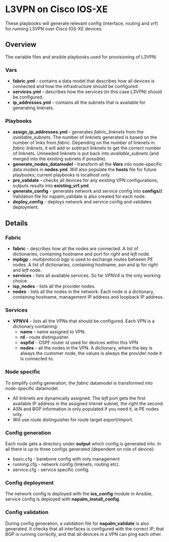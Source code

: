 # L3VPN on Cisco IOS-XE
These playbooks will generate relevant config (interface, routing and vrf) for running L3VPN over Cisco IOS-XE devices.

## Overview
The variable files and ansible playbooks used for provisioning of L3VPN:

### Vars
* **fabric.yml** - contains a data model that describes how all devices is connected and how the infrastructure should be configured.
* **services.yml** - describes how the services (in this case L3VPN) should be configured.
* **ip_addresses.yml** - contains all the subnets that is available for generating linknets.

### Playbooks
* **assign_ip_addresses.yml** - generates *fabric_linknets* from the *available_subnets*. The number of linknets generated is based on the number of links from *fabric*. 
Depending on the number of linknets in *fabric linknets*, it will add or subtract linknets to get the correct number of linknets. Unneeded linknets is put back into *available_subnets* (and merged into the existing subnets if possible).
* **generate_nodes_datamodel** - transform all the _**Vars**_ into node-specific data models in **nodes.yml**. Will also populate the **hosts** file for future playbooks; current playbooks is localhost only.
* **pre_validate** - checks all devices for any existing VPN configurations, outputs results into **existing_vrf.yml**.
* **generate_config** - generates network and service config into **configs/<hostname>/**. Validation file for napalm_validate is also created for each node.
* **deploy_config** - deploys network and service config and validates deployment.

## Details

### Fabric
* **fabric** - describes how all the nodes are connected. A list of dictionaries, containing hostname and port for *right* and *left* node.
* **mpbgp** - multiprotocol bgp is used to exchange routes between PE nodes. A list of dictionaries, containing hostname, asn and ip for *right* and *left* node. 
* **services** - lists all available services. So far *VPNV4* is the only working choice.
* **isp_nodes** - lists all the provider nodes.
* **nodes** - lists all the nodes in the network. Each node is a dictionary, containing hostname, management IP address and loopback IP address.

### Services
* **VPNV4** - lists all the VPNs that should be configured. Each VPN is a dictionary containing:
    * **name** - name assigned to VPN.
    * **rd** - route distinguisher.
    * **ospfid** - OSPF router id used for devices within this VPN
    * **nodes** - all the nodes in the VPN. A dictionary, where the key is always the customer node, the values is always the provider node it is connected to.

### Node specific
To simplify config generation, the *fabric* datamodel is transformed into *node*-specific datamodel.
* All linknets are dynamically assigned. The *left* port gets the first available IP address in the assigned linknet subnet, the *right* the second.
* ASN and BGP information is only populated if you need it, ie PE nodes only.
* Will use route distinguisher for route target export/import.

### Config generation
Each node gets a directory under **output** which config is generated into. In all there is up to three configs generated (dependent on role of device):
  * basic.cfg - barebone config with only management
  * running.cfg - network config (linknets, routing etc).
  * service.cfg - service specific config.

### Config deployment
The network config is deployed with the **ios_config** module in Ansible, service config is deployed with **napalm_install_config**.

### Config validation
During config generation, a validation file for **napalm_validate** is also generated. It checks that all interfaces is configured with the correct IP, that BGP is running correctly, and that all devices in a VPN can ping each other.